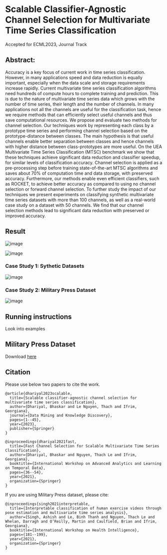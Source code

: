 # Scalable Classifier-Agnostic Channel Selection for Multivariate Time Series Classification

Accepted for ECML2023, Journal Track

## Abstract:

Accuracy is a key focus of current work in time series classification. However, in many applications speed and data reduction is equally important, especially when the data scale and storage requirements increase rapidly.
Current multivariate time series classification algorithms need hundreds of compute hours to complete training and prediction. This is due to the nature of  multivariate time series data which grows with 
 the number of time series, their length and the number of channels. In many applications not all the channels are useful for the classification task, hence we require methods that can efficiently select useful channels and thus save computational resources.
We propose and evaluate two methods for channel selection. Our techniques work by representing each class by a prototype time series and performing channel selection based on the prototype-distance between classes. The main hypothesis is that useful channels enable better separation between classes and hence channels with higher distance between class-prototypes are more useful.
On the UEA Multivariate Time Series Classification (MTSC) benchmark we show that these techniques achieve significant data reduction and classifier speedup, for similar levels of classification accuracy.
Channel selection is applied as a pre-processing step before training state-of-the-art MTSC algorithms and saves about 70\% of computation time and data storage, with preserved accuracy. Furthermore, our methods enable even efficient classifiers, such as ROCKET, to achieve better accuracy as compared to using no channel selection or forward channel selection. To further study the impact of our techniques  we present experiments on classifying  synthetic multivariate time series datasets with more than 100 channels, as well as a real-world case study on a dataset with 50 channels. We find that our channel selection methods lead to significant data reduction with preserved or improved accuracy.

## Result

![image](https://user-images.githubusercontent.com/20501023/153868742-96cc584d-3121-4f77-9312-d826f7d860a6.png)


![image](https://user-images.githubusercontent.com/20501023/153868786-762a0a32-15f6-448b-8180-fd5daec28d7e.png)

### Case Study 1: Sythetic Datasets

![image](https://user-images.githubusercontent.com/20501023/153869395-ef01346b-7496-4063-9626-070b95c4b004.png)

### Case Study 2: Military Press Dataset
![image](https://user-images.githubusercontent.com/20501023/153869615-bb7c2b0b-989c-42c7-95f6-171c960f3d40.png)


## Running instructions
Look into examples

## Military Press Dataset
Download [here](https://drive.google.com/drive/folders/1nrdNewziO3BTHWZOSHioS24Wcdg3qJcK?usp=sharing)

## Citation

Please use below two papers to cite the work.

```
@article{dhariyal2023scalable,
  title={Scalable classifier-agnostic channel selection for multivariate time series classification},
  author={Dhariyal, Bhaskar and Le Nguyen, Thach and Ifrim, Georgiana},
  journal={Data Mining and Knowledge Discovery},
  pages={1--45},
  year={2023},
  publisher={Springer}
}
```


```
@inproceedings{dhariyal2021fast,
  title={Fast Channel Selection for Scalable Multivariate Time Series Classification},
  author={Dhariyal, Bhaskar and Nguyen, Thach Le and Ifrim, Georgiana},
  booktitle={International Workshop on Advanced Analytics and Learning on Temporal Data},
  pages={36--54},
  year={2021},
  organization={Springer}
}
```

If you are using Military Press dataset, please cite:


```
@inproceedings{singh2021interpretable,
  title={Interpretable classification of human exercise videos through pose estimation and multivariate time series analysis},
  author={Singh, Ashish and Le, Binh Thanh and Nguyen, Thach Le and Whelan, Darragh and O’Reilly, Martin and Caulfield, Brian and Ifrim, Georgiana},
  booktitle={International Workshop on Health Intelligence},
  pages={181--199},
  year={2021},
  organization={Springer}
}
```
